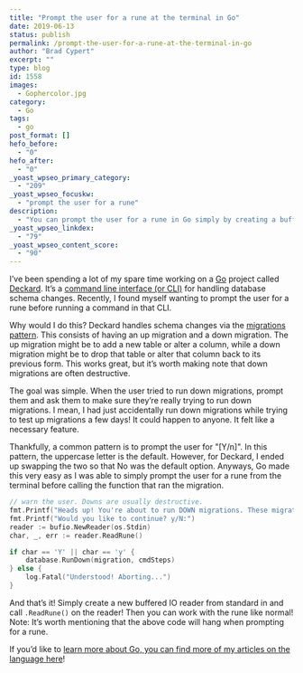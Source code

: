 ```yaml
---
title: "Prompt the user for a rune at the terminal in Go"
date: 2019-06-13
status: publish
permalink: /prompt-the-user-for-a-rune-at-the-terminal-in-go
author: "Brad Cypert"
excerpt: ""
type: blog
id: 1558
images:
  - Gophercolor.jpg
category:
  - Go
tags:
  - go
post_format: []
hefo_before:
  - "0"
hefo_after:
  - "0"
_yoast_wpseo_primary_category:
  - "209"
_yoast_wpseo_focuskw:
  - "prompt the user for a rune"
description:
  - "You can prompt the user for a rune in Go simply by creating a buffered reader from Stdin and then calling ReadRune() on that reader."
_yoast_wpseo_linkdex:
  - "79"
_yoast_wpseo_content_score:
  - "90"
---
```


I’ve been spending a lot of my spare time working on a [Go](https://golang.org/) project called [Deckard](https://github.com/bradcypert/deckard). It’s a [command line interface (or CLI)](https://en.wikipedia.org/wiki/Command-line_interface) for handling database schema changes. Recently, I found myself wanting to prompt the user for a rune before running a command in that CLI.

Why would I do this? Deckard handles schema changes via the [migrations pattern](https://en.wikipedia.org/wiki/Schema_migration). This consists of having an up migration and a down migration. The up migration might be to add a new table or alter a column, while a down migration might be to drop that table or alter that column back to its previous form. This works great, but it’s worth making note that down migrations are often destructive.

The goal was simple. When the user tried to run down migrations, prompt them and ask them to make sure they’re really trying to run down migrations. I mean, I had just accidentally run down migrations while trying to test up migrations a few days! It could happen to anyone. It felt like a necessary feature.

Thankfully, a common pattern is to prompt the user for "\[Y/n\]". In this pattern, the uppercase letter is the default. However, for Deckard, I ended up swapping the two so that No was the default option. Anyways, Go made this very easy as I was able to simply prompt the user for a rune from the terminal before calling the function that ran the migration.

```go
// warn the user. Downs are usually destructive.
fmt.Printf("Heads up! You're about to run DOWN migrations. These migrations are likely destructive.\n")
fmt.Printf("Would you like to continue? y/N:")
reader := bufio.NewReader(os.Stdin)
char, _, err := reader.ReadRune()

if char == 'Y' || char == 'y' {
	database.RunDown(migration, cmdSteps)
} else {
	log.Fatal("Understood! Aborting...")
}
```

And that’s it! Simply create a new buffered IO reader from standard in and call
`.ReadRune()` on the reader! Then you can work with the rune like normal! Note:
It’s worth mentioning that the above code will hang when prompting for a rune.

If you’d like to [learn more about Go, you can find more of my articles on the language here](/tags/go)!
